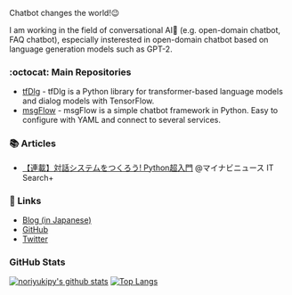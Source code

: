 Chatbot changes the world!:wink:

I am working in the field of conversational AI💬 (e.g. open-domain chatbot, FAQ chatbot), especially insterested in open-domain chatbot based on language generation models such as GPT-2.

### :octocat: Main Repositories

- [tfDlg](https://github.com/noriyukipy/tfdlg) - tfDlg is a Python library for transformer-based language models and dialog models with TensorFlow.
- [msgFlow](https://github.com/colorfulscoop/msgflow) - msgFlow is a simple chatbot framework in Python. Easy to configure with YAML and connect to several services.

### 📚 Articles

- [【連載】対話システムをつくろう! Python超入門](https://news.mynavi.jp/itsearch/series/devsoft/Python.html) @マイナビニュース IT Search+

### 🔖 Links

- [Blog (in Japanese)](https://noriyukipy.github.io/blog/)
- [GitHub](https://github.com/noriyukipy)
- [Twitter](https://twitter.com/noriyukipy)

<!--
**noriyukipy/noriyukipy** is a ✨ _special_ ✨ repository because its `README.md` (this file) appears on your GitHub profile.

Here are some ideas to get you started:

- 🔭 I’m currently working on ...
- 🌱 I’m currently learning ...
- 👯 I’m looking to collaborate on ...
- 🤔 I’m looking for help with ...
- 💬 Ask me about ...
- 📫 How to reach me: ...
- 😄 Pronouns: ...
- ⚡ Fun fact: ...
-->

### GitHub Stats

<!-- Thanks to https://github.com/anuraghazra/github-readme-stats#top-languages-card to show GitHub Stas here -->
[![noriyukipy's github stats](https://github-readme-stats.vercel.app/api?username=noriyukipy&hide_rank=true)](https://github.com/anuraghazra/github-readme-stats)
[![Top Langs](https://github-readme-stats.vercel.app/api/top-langs/?username=noriyukipy)](https://github.com/anuraghazra/github-readme-stats)
